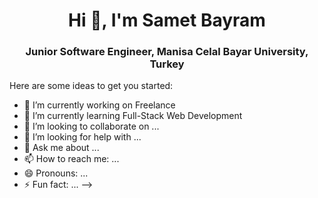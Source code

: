 <h1 align="center">Hi 👋, I'm Samet Bayram</h1>
<h3 align="center">Junior Software Engineer, Manisa Celal Bayar University, Turkey</h3>


Here are some ideas to get you started:

- 🔭 I’m currently working on Freelance
- 🌱 I’m currently learning Full-Stack Web Development
- 👯 I’m looking to collaborate on ...
- 🤔 I’m looking for help with ...
- 💬 Ask me about ...
- 📫 How to reach me: ...
- 😄 Pronouns: ...
- ⚡ Fun fact: ...
-->
